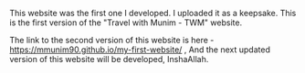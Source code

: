 This website was the first one I developed. I uploaded it as a keepsake. 
This is the first version of the "Travel with Munim - TWM" website.

The link to the second version of this website is here - https://mmunim90.github.io/my-first-website/ , 
And the next updated version of this website will be developed, InshaAllah.
